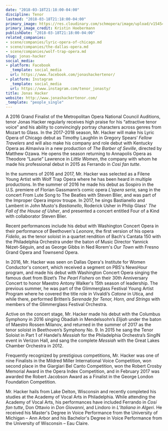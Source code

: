 ```yaml
---
date: "2018-03-18T21:18:00-04:00"
discipline: Tenor
lastmod: "2018-03-18T21:18:00-04:00"
primary_image: https://res.cloudinary.com/schmopera/image/upload/v1545409169/media/webhook-uploads/1521422188240/2690%2BJonas%2BHacker%2BHI%2BRES.jpg.jpg
primary_image_credit: Kristin Hoebermann
publishDate: "2018-03-18T21:18:00-04:00"
related_companies:
- scene/companies/lyric-opera-of-chicago.md
- scene/companies/the-dallas-opera.md
- scene/companies/wolf-trap-opera.md
slug: jonas-hacker
social_media:
- platform: Facebook
  _template: social_media
  url: https://www.facebook.com/jonashackertenor/
- platform: Instagram
  _template: social_media
  url: https://www.instagram.com/tenor_jonasty/
title: Jonas Hacker
website: http://www.jonashackertenor.com/
_template: "people_single"
---
```


A 2016 Grand Finalist of the Metropolitan Opera National Council Auditions, tenor Jonas Hacker regularly receives high praise for his “attractive tenor voice” and his ability to convincingly portray characters across genres from Mozart to Glass. In the 2017-2018 season, Mr. Hacker will make his Lyric Opera of Chicago debut as Timothy Laughlin in Gregory Spears’ *Fellow Travelers* and will also make his company and role debut with Kentucky Opera as Almaviva in a new production of *The Barber of Seville*, directed by Matthew Ozawa. He opens the season returning to Annapolis Opera as Theodore “Laurie” Lawrence in *Little Women*, the company with whom he made his professional debut in 2015 as Ferrando in *Così fan tutte*.

In the summers of 2016 and 2017, Mr. Hacker was selected as a Filene Young Artist with Wolf Trap Opera where he has been heard in multiple productions. In the summer of 2016 he made his debut as Sospiro in the U.S. premiere of Florian Gassmann’s comic opera *L’opera seria*, sang in the concert From Lute Song to The Beatles with Steven Blier, and was part of the Improper Opera improv troupe. In 2017, he sings Bastianello and Lambent in John Musto's *Bastianello*, Roderick Usher in Philip Glass' *The Fall of the House of Usher*, and presented a concert entitled Four of a Kind with collaborator Steven Blier.

Recent performances include his debut with Washington Concert Opera in their performance of Beethoven's *Leonore*, the first version of his opera *Fidelio*, as the tenor soloist in a quartet rendition of Bach's Cantata 150 with the Philadelphia Orchestra under the baton of Music Director Yannick Nézet-Séguin, and as George Gibbs in Ned Rorem's *Our Town* with Fresno Grand Opera and Townsend Opera.

In 2016, Mr. Hacker was seen on Dallas Opera's Institute for Women Conductor's concert, which received a segment on PBS's NewsHour program, and made his debut with Washington Concert Opera singing the famous duet from Bizet’s *The Pearl Fishers* on their 30th Anniversary Concert to honor Maestro Antony Walker's 15th season of leadership. The previous summer, he was part of the Glimmerglass Festival Young Artist Program where he covered the title role in Vivaldi’s *Catone* in Utica, and while there, performed Britten’s *Serenade for Tenor, Horn, and Strings* with members of the Glimmerglass Festival Orchestra.

Active on the concert stage, Mr. Hacker made his debut with the Columbus Symphony in 2016 singing Obadiah in Mendelssohn’s *Elijah* under the baton of Maestro Rossen Milanov, and returned in the summer of 2017 as the tenor soloist in Beethoven’s Symphony No. 9.  In 2015 he sang the Tenor Soloist in Part 1 of Handel’s *Messiah* for the Philadelphia Orchestra’s SingIN event in Verizon Hall, and sang the complete *Messiah* with the Great Lakes Chamber Orchestra in 2012.

Frequently recognized by prestigious competitions, Mr. Hacker was one of nine Finalists in the Mildred Miller International Voice Competition, won second place in the Giargiari Bel Canto Competition, won the Robert Crosby Memorial Award in the Opera Index Competition, and in February 2017 was awarded the Robert Jacobson Award as a Finalist in the George London Foundation Competition.

Mr. Hacker hails from Lake Delton, Wisconsin and recently completed his studies at the Academy of Vocal Arts in Philadelphia. While attending the Academy of Vocal Arts, his performances have included Ferrando in *Cosí fan tutte*, Don Ottavio in *Don Giovanni*, and Lindoro in *L’Italiana in Algeri*.  He received his Master's Degree in Voice Performance from the University of Michigan – Ann Arbor and his Bachelor's Degree in Voice Performance from the University of Wisconsin – Eau Claire.
